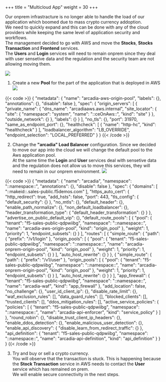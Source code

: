 +++
title = "Multicloud App"
weight = 30
+++

Our onprem infrastracture is no longer able to handle the load of our application which boomed due to mass crypto currency addoption.  
We need to quickly expand and this can be done with any of the cloud providers while keeping the same level of application security and workflows.  
The management decided to go with AWS and move the **Stocks**, **Stocks Transaction** and **Frontend** services.  
The **Users** and **Login** services will need to remain onprem since they deal with user sensetive data and the regulation and the security team are not allowing moving them.  

![](/images/diagrams/Slide5.PNG)

1. Create a new **Pool** for the part of the application that is deployed in AWS
![](/images/6/Slide2.PNG)

{{< code >}}
{
  "metadata": {
    "name": "arcadia-aws-origin-pool",
    "labels": {},
    "annotations": {},
    "disable": false
  },
  "spec": {
    "origin_servers": [
      {
        "private_name": {
          "dns_name": "arcadiaaws.aws.internal",
          "site_locator": {
            "site": {
              "namespace": "system",
              "name": "::ceOnAws::",
              "kind": "site"
            }
          },
          "outside_network": {}
        },
        "labels": {}
      }
    ],
    "no_tls": {},
    "port": 31970,
    "same_as_endpoint_port": {},
    "healthcheck": [
      {
        "name": "http-hc",
        "kind": "healthcheck"
      }
    ],
    "loadbalancer_algorithm": "LB_OVERRIDE",
    "endpoint_selection": "LOCAL_PREFERRED"
  }
}
{{< /code >}}

2. Change the **"arcadia" Load Balancer** configuration. Since we decided to move our app into the cloud we will change the default pool to the Aws application pool.  
At the same time the **Login** and **User** services deal with sensetive data and the regulation does not allow us to move this services, they will need to remain in our onprem environment.
![](/images/6/Slide6.PNG)

{{< code >}}
{
  "metadata": {
    "name": "arcadia",
    "namespace": "::namespace::",
    "annotations": {},
    "disable": false
  },
  "spec": {
    "domains": [
      "::makeid::.sales-public.f5demos.com"
    ],
    "https_auto_cert": {
      "http_redirect": true,
      "add_hsts": false,
      "port": 443,
      "tls_config": {
        "default_security": {}
      },
      "no_mtls": {},
      "default_header": {},
      "enable_path_normalize": {},
      "non_default_loadbalancer": {},
      "header_transformation_type": {
        "default_header_transformation": {}
      }
    },
    "advertise_on_public_default_vip": {},
    "default_route_pools": [
      {
        "pool": {
          "tenant": "f5-sales-public-qdpwiibg",
          "namespace": "::namespace::",
          "name": "arcadia-aws-origin-pool",
          "kind": "origin_pool"
        },
        "weight": 1,
        "priority": 1,
        "endpoint_subsets": {}
      }
    ],
    "routes": [
      {
        "simple_route": {
          "path": {
            "prefix": "/v1/login"
          },
          "origin_pools": [
            {
              "pool": {
                "tenant": "f5-sales-public-qdpwiibg",
                "namespace": "::namespace::",
                "name": "arcadia-onprem-origin-pool",
                "kind": "origin_pool"
              },
              "weight": 1,
              "priority": 1,
              "endpoint_subsets": {}
            }
          ],
          "auto_host_rewrite": {}
        }
      },
      {
        "simple_route": {
          "path": {
            "prefix": "/v1/user"
          },
          "origin_pools": [
            {
              "pool": {
                "tenant": "f5-sales-public-qdpwiibg",
                "namespace": "::namespace::",
                "name": "arcadia-onprem-origin-pool",
                "kind": "origin_pool"
              },
              "weight": 1,
              "priority": 1,
              "endpoint_subsets": {}
            }
          ],
          "auto_host_rewrite": {}
        }
      }
    ],
    "app_firewall": {
      "tenant": "f5-sales-public-qdpwiibg",
      "namespace": "::namespace::",
      "name": "arcadia-waf",
      "kind": "app_firewall"
    },
    "add_location": false,
    "no_challenge": {},
    "user_id_client_ip": {},
    "disable_rate_limit": {},
    "waf_exclusion_rules": [],
    "data_guard_rules": [],
    "blocked_clients": [],
    "trusted_clients": [],
    "ddos_mitigation_rules": [],
    "active_service_policies": {
      "policies": [
        {
          "tenant": "f5-sales-public-qdpwiibg",
          "namespace": "::namespace::",
          "name": "arcadia-api-enforcer",
          "kind": "service_policy"
        }
      ]
    },
    "round_robin": {},
    "disable_trust_client_ip_headers": {},
    "enable_ddos_detection": {},
    "enable_malicious_user_detection": {},
    "enable_api_discovery": {
      "disable_learn_from_redirect_traffic": {}
    },
    "api_definition": {
      "tenant": "f5-sales-public-qdpwiibg",
      "namespace": "::namespace::",
      "name": "arcadia-api-definition",
      "kind": "api_definition"
    }
  }
}
{{< /code >}}

3. Try and buy or sell a crypto currency.  
You will observe that the transaction is stuck. This is happening because the **Stock Transaction** service in AWS needs to contact the **User** service which has remained on prem.  
We will enable secure connectivity in the next steps.